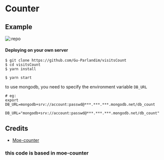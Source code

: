 # Counter

## Example

![:repo](https://visits-count.vercel.app/get/@:repo)

#### Deploying on your own server

```shell
$ git clone https://github.com/Gu-Parlandim/visitsCount
$ cd visitsCount
$ yarn install

$ yarn start
```

to use mongodb, you need to specify the environment variable `DB_URL`

```shell
# eg:
export DB_URL=mongodb+srv://account:passwd@***.***.***.mongodb.net/db_count
```

```
DB_URL="mongodb+srv://account:passwd@***.***.***.mongodb.net/db_count"
```

## Credits

- [Moe-counter
  ](https://github.com/journey-ad/Moe-counter)

### this code is based in moe-counter

